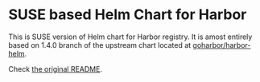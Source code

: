 # SUSE based Helm Chart for Harbor

This is SUSE version of Helm chart for Harbor registry. It is amost entirely based on 1.4.0 branch of the upstream chart located at [goharbor/harbor-helm](https://github.com/goharbor/harbor-helm/tree/1.4.0).

Check [the original README](https://github.com/goharbor/harbor-helm/blob/1.4.0/README.md).
